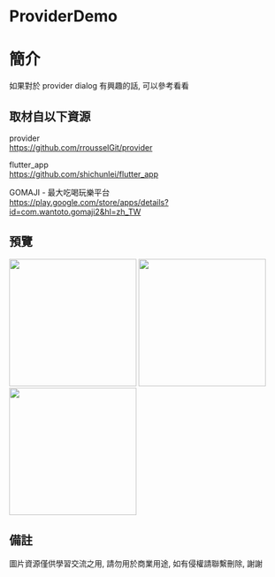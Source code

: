 # ProviderDemo

簡介
==================================
如果對於 provider dialog 有興趣的話, 可以參考看看                                

取材自以下資源
--------
provider                                                                 
https://github.com/rrousselGit/provider     

flutter_app                                                                 
https://github.com/shichunlei/flutter_app     

GOMAJI - 最大吃喝玩樂平台                                                                 
https://play.google.com/store/apps/details?id=com.wantoto.gomaji2&hl=zh_TW 
                  
預覽
--------
<p align="left">
  <img src="https://i.imgur.com/LhvcGgi.png" width="230"/>
  <img src="https://i.imgur.com/5Qgqa5I.png" width="230"/>
  <img src="https://i.imgur.com/XLZlsn1.png" width="230"/>
</p> 

備註
--------
圖片資源僅供學習交流之用, 請勿用於商業用途, 如有侵權請聯繫刪除, 謝謝
